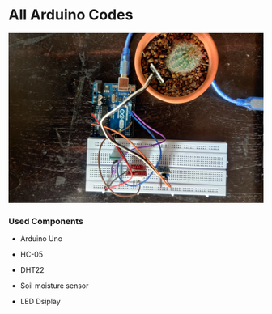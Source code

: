 # All Arduino Codes

<img src="../Asserts/Picsart_22-11-01_15-03-10-332.jpg" widh="100%" height ="auto">
<br/>

### Used Components

 - Arduino Uno
    
 - HC-05
 
 - DHT22
 
 - Soil moisture sensor
 
 - LED Dsiplay
 
 







 


